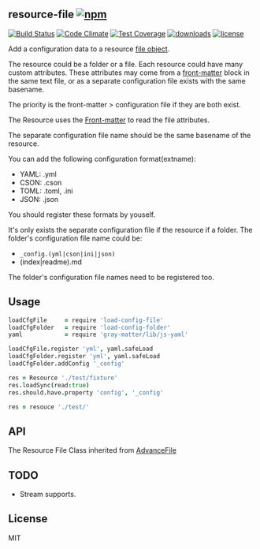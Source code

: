 ## resource-file [![npm](https://img.shields.io/npm/v/resource-file.svg)](https://npmjs.org/package/resource-file)

[![Build Status](https://img.shields.io/travis/snowyu/resource-file.js/master.svg)](http://travis-ci.org/snowyu/resource-file.js)
[![Code Climate](https://codeclimate.com/github/snowyu/resource-file.js/badges/gpa.svg)](https://codeclimate.com/github/snowyu/resource-file.js)
[![Test Coverage](https://codeclimate.com/github/snowyu/resource-file.js/badges/coverage.svg)](https://codeclimate.com/github/snowyu/resource-file.js/coverage)
[![downloads](https://img.shields.io/npm/dm/resource-file.svg)](https://npmjs.org/package/resource-file)
[![license](https://img.shields.io/npm/l/resource-file.svg)](https://npmjs.org/package/resource-file)

Add a configuration data to a resource [file object][AdvanceFile].

The resource could be a folder or a file.
Each resource could have many custom attributes. These attributes may come from
a [front-matter](http://jekyllrb.com/docs/frontmatter/) block in the same text file,
or as a separate configuration file exists with the same basename.

The priority is the front-matter > configuration file if they are both exist.

The Resource uses the [Front-matter](https://github.com/jonschlinkert/gray-matter)
to read the file attributes.

The separate configuration file name should be the same basename of the resource.

You can add the following configuration format(extname):

* YAML: .yml
* CSON: .cson
* TOML: .toml, .ini
* JSON: .json

You should register these formats by youself.

It's only exists the separate configuration file if the resource if a folder.
The folder's configuration file name could be:

* `_config.(yml|cson|ini|json)`
* (index|readme).md

The folder's configuration file names need to be registered too.

## Usage

```coffee
loadCfgFile     = require 'load-config-file'
loadCfgFolder   = require 'load-config-folder'
yaml            = require 'gray-matter/lib/js-yaml'

loadCfgFile.register 'yml', yaml.safeLoad
loadCfgFolder.register 'yml', yaml.safeLoad
loadCfgFolder.addConfig '_config'

res = Resource './test/fixture'
res.loadSync(read:true)
res.should.have.property 'config', '_config'

res = resouce './test/'
```

## API

The Resource File Class inherited from
[AdvanceFile][AdvanceFile]


## TODO

+ Stream supports.

## License

MIT

[AdvanceFile]: https://github.com/snowyu/custom-file.js/blob/master/src/advance.coffee